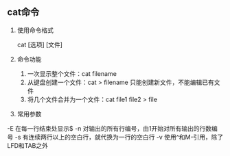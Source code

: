## cat命令
1. 使用命令格式

   cat [选项] [文件]

2. 命令功能

   1. 一次显示整个文件：cat filename
   2. 从键盘创建一个文件：cat > filename 只能创建新文件，不能编辑已有文件
   3. 将几个文件合并为一个文件：cat file1 file2 > file

3. 常用参数
  
  -E 在每一行结束处显示$
  -n 对输出的所有行编号，由1开始对所有输出的行数编号
  -s 有连续两行以上的空白行，就代换为一行的空白行
  -v 使用^和M-引用，除了LFD和TAB之外
